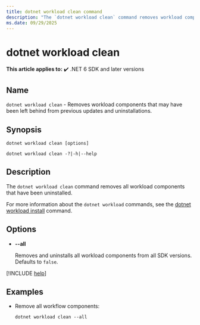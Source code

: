 ```yaml
---
title: dotnet workload clean command
description: "The `dotnet workload clean` command removes workload components that might have been left behind from previous updates and uninstallations."
ms.date: 09/29/2025
---
```

# dotnet workload clean

**This article applies to:** ✔️ .NET 6 SDK and later versions

## Name

`dotnet workload clean` - Removes workload components that may have been left behind from previous updates and uninstallations.

## Synopsis

```dotnetcli
dotnet workload clean [options]

dotnet workload clean -?|-h|--help
```

## Description

The `dotnet workload clean` command removes all workload components that have been uninstalled.

For more information about the `dotnet workload` commands, see the [dotnet workload install](dotnet-workload-install.md#description) command.

## Options

- **--all**

  Removes and uninstalls all workload components from all SDK versions. Defaults to `false`.

[!INCLUDE [help](../../../includes/cli-help.md)]

## Examples

- Remove all workflow components:

  ```dotnetcli
  dotnet workload clean --all
  ```
